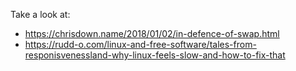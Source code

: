 Take a look at:

- https://chrisdown.name/2018/01/02/in-defence-of-swap.html
- https://rudd-o.com/linux-and-free-software/tales-from-responisvenessland-why-linux-feels-slow-and-how-to-fix-that

